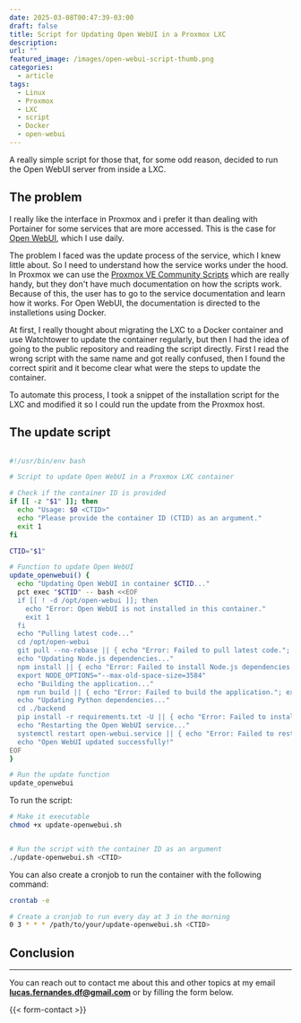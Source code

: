 ```yaml
---
date: 2025-03-08T00:47:39-03:00
draft: false
title: Script for Updating Open WebUI in a Proxmox LXC
description: 
url: ""
featured_image: /images/open-webui-script-thumb.png
categories:
  - article
tags:
  - Linux
  - Proxmox
  - LXC
  - script
  - Docker
  - open-webui
---
```


A really simple script for those that, for some odd reason, decided to run the Open WebUI server from inside a LXC.

## The problem

I really like the interface in Proxmox and i prefer it than dealing with Portainer for some services that are more accessed. This is the case for [Open WebUI](https://docs.openwebui.com/), which I use daily.

The problem I faced was the update process of the service, which I knew little about. So I need to understand how the service works under the hood. In Proxmox we can use the [Proxmox VE Community Scripts](https://community-scripts.github.io/ProxmoxVE/scripts?id=openwebui) which are really handy, but they don't have much documentation on how the scripts work. Because of this, the user has to go to the service documentation and learn how it works. For Open WebUI, the documentation is directed to the installetions using Docker.

At first, I really thought about migrating the LXC to a Docker container and use Watchtower to update the container regularly, but then I had the idea of going to the public repository and reading the script directly. First I read the wrong script with the same name and got really confused, then I found the correct spirit and it become clear what were the steps to update the container.

To automate this process, I took a snippet of the installation script for the LXC and modified it so I could run the update from the Proxmox host.

## The update script

```bash

#!/usr/bin/env bash

# Script to update Open WebUI in a Proxmox LXC container

# Check if the container ID is provided
if [[ -z "$1" ]]; then
  echo "Usage: $0 <CTID>"
  echo "Please provide the container ID (CTID) as an argument."
  exit 1
fi

CTID="$1"

# Function to update Open WebUI
update_openwebui() {
  echo "Updating Open WebUI in container $CTID..."
  pct exec "$CTID" -- bash <<EOF
  if [[ ! -d /opt/open-webui ]]; then
    echo "Error: Open WebUI is not installed in this container."
    exit 1
  fi
  echo "Pulling latest code..."
  cd /opt/open-webui
  git pull --no-rebase || { echo "Error: Failed to pull latest code."; exit 1; }
  echo "Updating Node.js dependencies..."
  npm install || { echo "Error: Failed to install Node.js dependencies."; exit 1; }
  export NODE_OPTIONS="--max-old-space-size=3584"
  echo "Building the application..."
  npm run build || { echo "Error: Failed to build the application."; exit 1; }
  echo "Updating Python dependencies..."
  cd ./backend
  pip install -r requirements.txt -U || { echo "Error: Failed to install Python dependencies."; exit 1; }
  echo "Restarting the Open WebUI service..."
  systemctl restart open-webui.service || { echo "Error: Failed to restart the service."; exit 1; }
  echo "Open WebUI updated successfully!"
EOF
}

# Run the update function
update_openwebui

```

To run the script:

```bash
# Make it executable
chmod +x update-openwebui.sh


# Run the script with the container ID as an argument
./update-openwebui.sh <CTID>

```

You can also create a cronjob to run the container with the following command:

```bash
crontab -e

# Create a cronjob to run every day at 3 in the morning
0 3 * * * /path/to/your/update-openwebui.sh <CTID>

```

## Conclusion

---
You can reach out to contact me about this and other topics at my email **<lucas.fernandes.df@gmail.com>** or by filling the form below.

{{< form-contact >}}
